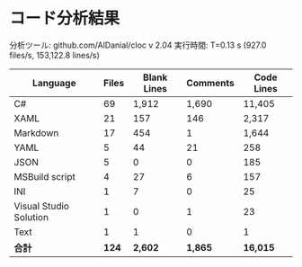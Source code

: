 # コード分析結果

分析ツール: github.com/AlDanial/cloc v 2.04
実行時間: T=0.13 s (927.0 files/s, 153,122.8 lines/s)

| Language | Files | Blank Lines | Comments | Code Lines |
|----------|-------|-------------|----------|------------|
| C# | 69 | 1,912 | 1,690 | 11,405 |
| XAML | 21 | 157 | 146 | 2,317 |
| Markdown | 17 | 454 | 1 | 1,644 |
| YAML | 5 | 44 | 21 | 258 |
| JSON | 5 | 0 | 0 | 185 |
| MSBuild script | 4 | 27 | 6 | 157 |
| INI | 1 | 7 | 0 | 25 |
| Visual Studio Solution | 1 | 0 | 1 | 23 |
| Text | 1 | 1 | 0 | 1 |
| **合計** | **124** | **2,602** | **1,865** | **16,015** |
